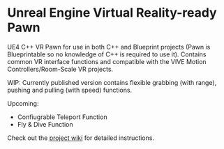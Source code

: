 # Unreal Engine Virtual Reality-ready Pawn

UE4 C++ VR Pawn for use in both C++ and Blueprint projects (Pawn is Blueprintable so no knowledge of C++ is required to use it). Contains common VR interface functions and compatible with the VIVE Motion Controllers/Room-Scale VR projects.

WIP: Currently published version contains flexible grabbing (with range), pushing and pulling (with speed) functions.

Upcoming:
  - Confiugrable Teleport Function
  - Fly & Dive Function

Check out the [project wiki](https://github.com/1runeberg/VR_CPP/wiki) for detailed instructions.
